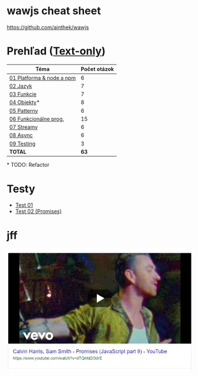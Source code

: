 # wawjs cheat sheet
https://github.com/ainthek/wawjs

# Prehľad ([Text-only](text/))

|           Téma                                        | Počet otázok |
|-------------------------------------------------------|--------------|
| [01 Platforma & node a npm](01_platforma_node_npm.md) |      6       |
| [02 Jazyk](02_jazyk.md)                               |      7       |
| [03 Funkcie](03_funkcie.md)                           |      7       |
| [04 Objekty](04_objekty.md)*                          |      8       |
| [05 Patterny](05_patterny.md)                         |      6       |
| [06 Funkcionálne prog.](06_funkcionalne_prog.md)      |      15      |
| [07 Streamy](07_streamy.md)                           |      6       |
| [08 Async](08_async.md)                               |      6       |
| [09 Testing](09_testing.md)                           |      3       |
| **TOTAL**                                             |    **63**    |

\* TODO: Refactor

# Testy
- [Test 01](test_01.md)
- [Test 02 (Promises)](test_02.md)

# jff
[![](promises.png)](https://www.youtube.com/watch?v=dTQMd2I3drE)

